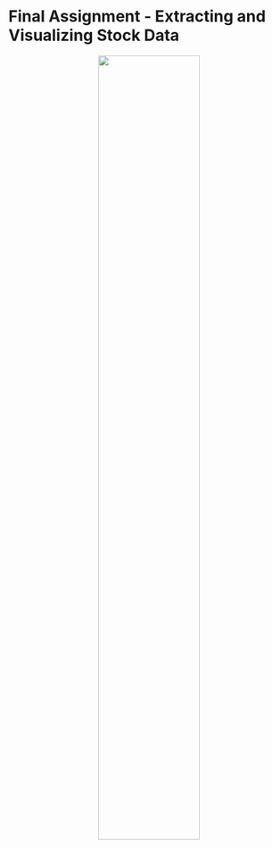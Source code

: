 # Final Assignment - Extracting and Visualizing Stock Data

<p align="center">
<img src="images/screenshot-github.com-2024.01.25-16_48_27.png" width=60% height=60%>